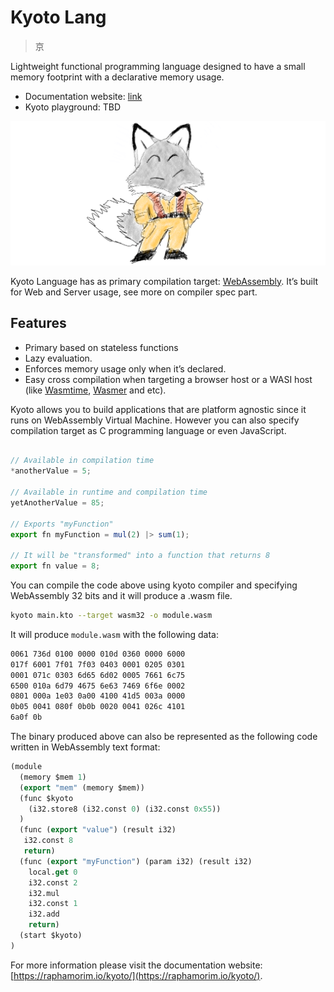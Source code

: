 # Kyoto Lang

> 京

Lightweight functional programming language designed to have a small memory footprint with a declarative memory usage.

- Documentation website: [link](https://raphamorim.io/kyoto/)
- Kyoto playground: TBD

![Logo Fox Yusuke](docs/resources/logo-rect.png)

Kyoto Language has as primary compilation target: [WebAssembly](https://webassembly.org). It’s built for Web and Server usage, see more on compiler spec part.

## Features

- Primary based on stateless functions
- Lazy evaluation.
- Enforces memory usage only when it’s declared.
- Easy cross compilation when targeting a browser host or a WASI host (like [Wasmtime](https://github.com/bytecodealliance/wasmtime), [Wasmer](https://github.com/wasmerio/wasmer) and etc).

Kyoto allows you to build applications that are platform agnostic since it runs on WebAssembly Virtual Machine. However you can also specify compilation target as C programming language or even JavaScript.

```js

// Available in compilation time
*anotherValue = 5;

// Available in runtime and compilation time
yetAnotherValue = 85;

// Exports "myFunction"
export fn myFunction = mul(2) |> sum(1);

// It will be "transformed" into a function that returns 8
export fn value = 8;
```

You can compile the code above using kyoto compiler and specifying WebAssembly 32 bits and it will produce a .wasm file.

```bash
kyoto main.kto --target wasm32 -o module.wasm
```

It will produce `module.wasm` with the following data:

```bash
0061 736d 0100 0000 010d 0360 0000 6000
017f 6001 7f01 7f03 0403 0001 0205 0301
0001 071c 0303 6d65 6d02 0005 7661 6c75
6500 010a 6d79 4675 6e63 7469 6f6e 0002
0801 000a 1e03 0a00 4100 41d5 003a 0000
0b05 0041 080f 0b0b 0020 0041 026c 4101
6a0f 0b
```

The binary produced above can also be represented as the following code written in WebAssembly text format:

```lisp
(module
  (memory $mem 1)
  (export "mem" (memory $mem))
  (func $kyoto
    (i32.store8 (i32.const 0) (i32.const 0x55))
  )
  (func (export "value") (result i32)
   i32.const 8
   return)
  (func (export "myFunction") (param i32) (result i32)
    local.get 0
    i32.const 2
    i32.mul
    i32.const 1
    i32.add
    return)
  (start $kyoto)
)
```

For more information please visit the documentation website: [https://raphamorim.io/kyoto/](https://raphamorim.io/kyoto/).
